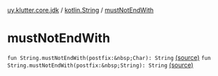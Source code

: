 [uy.klutter.core.jdk](../index.md) / [kotlin.String](index.md) / [mustNotEndWith](.)


# mustNotEndWith

`fun String.mustNotEndWith(postfix:&nbsp;Char): String` [(source)](https://github.com/kohesive/klutter/blob/master/core-jdk6/src/main/kotlin/uy/klutter/core/jdk/Strings.kt#L46)
`fun String.mustNotEndWith(postfix:&nbsp;String): String` [(source)](https://github.com/kohesive/klutter/blob/master/core-jdk6/src/main/kotlin/uy/klutter/core/jdk/Strings.kt#L55)


